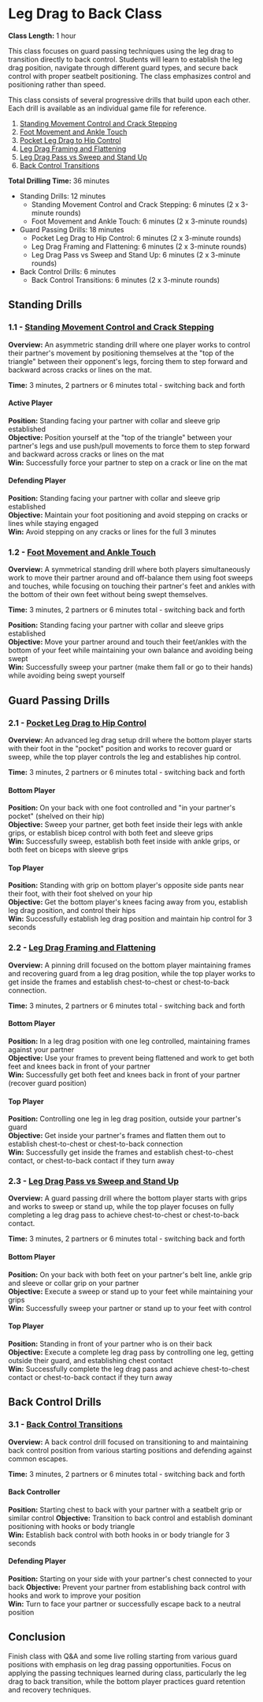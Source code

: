 # Leg Drag to Back Class
**Class Length:** 1 hour

This class focuses on guard passing techniques using the leg drag to transition directly to back control. Students will learn to establish the leg drag position, navigate through different guard types, and secure back control with proper seatbelt positioning. The class emphasizes control and positioning rather than speed.

This class consists of several progressive drills that build upon each other. Each drill is available as an individual game file for reference.

1. [Standing Movement Control and Crack Stepping](https://mennlo.github.io/grappling-games/md-viewer.html?file=games/standing/standing-foot-sweep-practice.md)
2. [Foot Movement and Ankle Touch](https://mennlo.github.io/grappling-games/md-viewer.html?file=games/standing/foot-movement-and-ankle-touch.md)
3. [Pocket Leg Drag to Hip Control](https://mennlo.github.io/grappling-games/md-viewer.html?file=games/guard/supine/pocket-leg-drag-to-hip-control.md)
4. [Leg Drag Framing and Flattening](https://mennlo.github.io/grappling-games/md-viewer.html?file=games/pinning/leg-drag-framing-and-flattening.md)
5. [Leg Drag Pass vs Sweep and Stand Up](https://mennlo.github.io/grappling-games/md-viewer.html?file=games/guard/supine/leg-drag-vs-sweep-and-stand-up.md)
6. [Back Control Transitions](https://mennlo.github.io/grappling-games/md-viewer.html?file=games/pinning/back-control-transitions.md)

**Total Drilling Time:** 36 minutes
- Standing Drills: 12 minutes
  - Standing Movement Control and Crack Stepping: 6 minutes (2 x 3-minute rounds)
  - Foot Movement and Ankle Touch: 6 minutes (2 x 3-minute rounds)
- Guard Passing Drills: 18 minutes
  - Pocket Leg Drag to Hip Control: 6 minutes (2 x 3-minute rounds)
  - Leg Drag Framing and Flattening: 6 minutes (2 x 3-minute rounds)
  - Leg Drag Pass vs Sweep and Stand Up: 6 minutes (2 x 3-minute rounds)
- Back Control Drills: 6 minutes
  - Back Control Transitions: 6 minutes (2 x 3-minute rounds)

## Standing Drills

### 1.1 - [Standing Movement Control and Crack Stepping](https://mennlo.github.io/grappling-games/md-viewer.html?file=games/standing/standing-foot-sweep-practice.md)

**Overview:** An asymmetric standing drill where one player works to control their partner's movement by positioning themselves at the "top of the triangle" between their opponent's legs, forcing them to step forward and backward across cracks or lines on the mat.

**Time:** 3 minutes, 2 partners or 6 minutes total - switching back and forth

#### Active Player
**Position:** Standing facing your partner with collar and sleeve grip established  
**Objective:** Position yourself at the "top of the triangle" between your partner's legs and use push/pull movements to force them to step forward and backward across cracks or lines on the mat  
**Win:** Successfully force your partner to step on a crack or line on the mat  

#### Defending Player
**Position:** Standing facing your partner with collar and sleeve grip established  
**Objective:** Maintain your foot positioning and avoid stepping on cracks or lines while staying engaged  
**Win:** Avoid stepping on any cracks or lines for the full 3 minutes  

### 1.2 - [Foot Movement and Ankle Touch](https://mennlo.github.io/grappling-games/md-viewer.html?file=games/standing/foot-movement-and-ankle-touch.md)

**Overview:** A symmetrical standing drill where both players simultaneously work to move their partner around and off-balance them using foot sweeps and touches, while focusing on touching their partner's feet and ankles with the bottom of their own feet without being swept themselves.

**Time:** 3 minutes, 2 partners or 6 minutes total - switching back and forth

**Position:** Standing facing your partner with collar and sleeve grips established  
**Objective:** Move your partner around and touch their feet/ankles with the bottom of your feet while maintaining your own balance and avoiding being swept  
**Win:** Successfully sweep your partner (make them fall or go to their hands) while avoiding being swept yourself  

## Guard Passing Drills

### 2.1 - [Pocket Leg Drag to Hip Control](https://mennlo.github.io/grappling-games/md-viewer.html?file=games/guard/supine/pocket-leg-drag-to-hip-control.md)

**Overview:** An advanced leg drag setup drill where the bottom player starts with their foot in the "pocket" position and works to recover guard or sweep, while the top player controls the leg and establishes hip control.

**Time:** 3 minutes, 2 partners or 6 minutes total - switching back and forth

#### Bottom Player
**Position:** On your back with one foot controlled and "in your partner's pocket" (shelved on their hip)  
**Objective:** Sweep your partner, get both feet inside their legs with ankle grips, or establish bicep control with both feet and sleeve grips  
**Win:** Successfully sweep, establish both feet inside with ankle grips, or both feet on biceps with sleeve grips  

#### Top Player
**Position:** Standing with grip on bottom player's opposite side pants near their foot, with their foot shelved on your hip  
**Objective:** Get the bottom player's knees facing away from you, establish leg drag position, and control their hips  
**Win:** Successfully establish leg drag position and maintain hip control for 3 seconds  

### 2.2 - [Leg Drag Framing and Flattening](https://mennlo.github.io/grappling-games/md-viewer.html?file=games/pinning/leg-drag-framing-and-flattening.md)  

**Overview:** A pinning drill focused on the bottom player maintaining frames and recovering guard from a leg drag position, while the top player works to get inside the frames and establish chest-to-chest or chest-to-back connection.

**Time:** 3 minutes, 2 partners or 6 minutes total - switching back and forth

#### Bottom Player
**Position:** In a leg drag position with one leg controlled, maintaining frames against your partner  
**Objective:** Use your frames to prevent being flattened and work to get both feet and knees back in front of your partner  
**Win:** Successfully get both feet and knees back in front of your partner (recover guard position)  

#### Top Player
**Position:** Controlling one leg in leg drag position, outside your partner's guard  
**Objective:** Get inside your partner's frames and flatten them out to establish chest-to-chest or chest-to-back connection  
**Win:** Successfully get inside the frames and establish chest-to-chest contact, or chest-to-back contact if they turn away  

### 2.3 - [Leg Drag Pass vs Sweep and Stand Up](https://mennlo.github.io/grappling-games/md-viewer.html?file=games/guard/supine/leg-drag-vs-sweep-and-stand-up.md)

**Overview:** A guard passing drill where the bottom player starts with grips and works to sweep or stand up, while the top player focuses on fully completing a leg drag pass to achieve chest-to-chest or chest-to-back contact.

**Time:** 3 minutes, 2 partners or 6 minutes total - switching back and forth

#### Bottom Player
**Position:** On your back with both feet on your partner's belt line, ankle grip and sleeve or collar grip on your partner  
**Objective:** Execute a sweep or stand up to your feet while maintaining your grips  
**Win:** Successfully sweep your partner or stand up to your feet with control  

#### Top Player
**Position:** Standing in front of your partner who is on their back  
**Objective:** Execute a complete leg drag pass by controlling one leg, getting outside their guard, and establishing chest contact  
**Win:** Successfully complete the leg drag pass and achieve chest-to-chest contact or chest-to-back contact if they turn away  

## Back Control Drills

### 3.1 - [Back Control Transitions](https://mennlo.github.io/grappling-games/md-viewer.html?file=games/pinning/back-control-transitions.md)

**Overview:** A back control drill focused on transitioning to and maintaining back control position from various starting positions and defending against common escapes.

**Time:** 3 minutes, 2 partners or 6 minutes total - switching back and forth

#### Back Controller
**Position:** Starting chest to back with your partner with a seatbelt grip or similar control
**Objective:** Transition to back control and establish dominant positioning with hooks or body triangle  
**Win:** Establish back control with both hooks in or body triangle for 3 seconds  

#### Defending Player
**Position:** Starting on your side with your partner's chest connected to your back
**Objective:** Prevent your partner from establishing back control with hooks and work to improve your position  
**Win:** Turn to face your partner or successfully escape back to a neutral position

## Conclusion

Finish class with Q&A and some live rolling starting from various guard positions with emphasis on leg drag passing opportunities. Focus on applying the passing techniques learned during class, particularly the leg drag to back transition, while the bottom player practices guard retention and recovery techniques.
